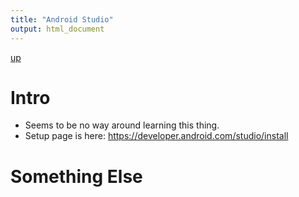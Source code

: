 ```yaml
---
title: "Android Studio"
output: html_document
---
```

[up](https://mikewise2718.github.io/markdowndocs/)

# Intro
* Seems to be no way around learning this thing.
* Setup page is here: <https://developer.android.com/studio/install>


# Something Else
